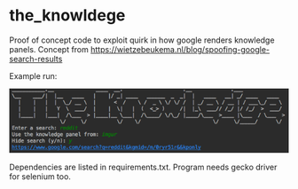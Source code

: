 # the_knowldege

Proof of concept code to exploit quirk in how google renders knowledge panels.
Concept from https://wietzebeukema.nl/blog/spoofing-google-search-results

Example run:

![](md_photos/demo_run.png)

Dependencies are listed in requirements.txt.
Program needs gecko driver for selenium too.
